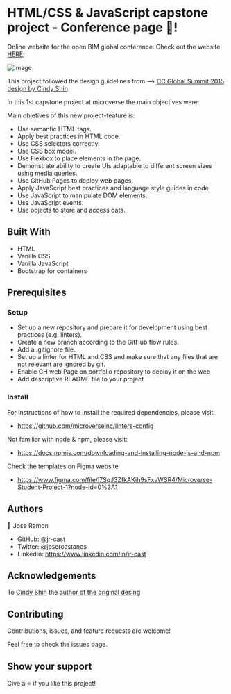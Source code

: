 # HTML/CSS & JavaScript capstone project - Conference page 🏅!

Online website for the open BIM global conference. Check out the website [HERE](https://jr-cast.github.io/capstone-project-1/);

![image](https://user-images.githubusercontent.com/58822719/166174363-ef0df950-6a8a-4a1a-9d79-587ef6a8e959.png)

This project followed the design guidelines from --> [CC Global Summit 2015 design by Cindy Shin](https://www.behance.net/gallery/29845175/CC-Global-Summit-2015])

In this 1st capstone project at microverse the main objectives were:

Main objetives of this new project-feature is:

* Use semantic HTML tags.
* Apply best practices in HTML code.
* Use CSS selectors correctly.
* Use CSS box model.
* Use Flexbox to place elements in the page.
* Demonstrate ability to create UIs adaptable to different screen sizes using media queries.
* Use GitHub Pages to deploy web pages.
* Apply JavaScript best practices and language style guides in code.
* Use JavaScript to manipulate DOM elements.
* Use JavaScript events.
* Use objects to store and access data.

## Built With

- HTML
- Vanilla CSS 
- Vanilla JavaScript
- Bootstrap for containers

## Prerequisites

### Setup

- Set up a new repository and prepare it for development using best practices (e.g. linters).
- Create a new branch according to the GitHub flow rules.
- Add a .gitignore file.
- Set up a linter for HTML and CSS and make sure that any files that are not relevant are ignored by git.
- Enable GH web Page on portfolio repository to deploy it on the web
- Add descriptive README file to your project

### Install

For instructions of how to install the required dependencies, please visit:

- https://github.com/microverseinc/linters-config

Not familiar with node & npm, please visit:

- https://docs.npmjs.com/downloading-and-installing-node-js-and-npm

Check the templates on Figma website

- https://www.figma.com/file/l7SqJ3ZfkAKih9sFxvWSR4/Microverse-Student-Project-1?node-id=0%3A1

## Authors

:bust_in_silhouette: Jose Ramon

- GitHub: @jr-cast
- Twitter: @josercastanos
- LinkedIn: https://www.linkedin.com/in/jr-cast

## Acknowledgements

To [Cindy Shin](https://www.behance.net/adagio07) the [author of the original desing](https://www.behance.net/gallery/29845175/CC-Global-Summit-2015) 

## Contributing

Contributions, issues, and feature requests are welcome!

Feel free to check the issues page.

## Show your support

Give a :star: if you like this project!
